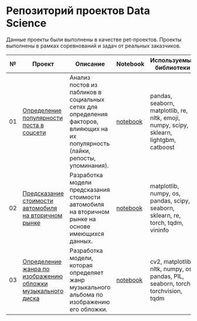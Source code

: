 # Репозиторий проектов Data Science

Данные проекты были выполнены в качестве pet-проектов. Проекты выполнены в рамках соревнований и задач от реальных заказчиков.

| №  | Проект                                                                                                                  | Описание                                                                                                 | Notebook                                                                                                  | Используемые библиотеки                                      |
|----|-------------------------------------------------------------------------------------------------------------------------|----------------------------------------------------------------------------------------------------------|-----------------------------------------------------------------------------------------------------------|--------------------------------------------------------------|
| 01 | [Определение популярности поста в соцсети](./1.%20Определение%20популярности%20поста%20в%20соцсети/README.md "README.md") | Анализ постов из пабликов в социальных сетях для определения факторов, влияющих на их популярность (лайки, репосты, упоминания). | [notebook](./1.%20Определение%20популярности%20поста%20%20в%20соцсети/fond_cultura.ipynb "notebook.ipynb") | pandas, seaborn, matplotlib, re, nltk, emoji, numpy, scipy, sklearn, lightgbm, catboost |
| 02 | [Предсказание стоимости автомобиля на вторичном рынке](./2.%20Предсказание%20стоимости%20автомобиля%20на%20вторичном%20рынке/README.md "README.md") | Разработка модели предсказания стоимости автомобиля на вторичном рынке на основе имеющихся данных. | [notebook](./2.%20Предсказание%20стоимости%20автомобиля%20на%20вторичном%20рынке/used_cars_price.ipynb "notebook.ipynb") | matplotlib, numpy, os, pandas, scipy, seaborn, sklearn, re, torch, tqdm, vininfo |
| 03 | [Определение жанра по изображению обложки музыкального диска](./3.%20Определение%20жанра%20по%20изображению%20обложки%20музыкального%20диска/README.md "README.md") | Разработка модели, которая определяет жанр музыкального альбома по изображению его обложки. | [notebook](./3.%20Определение%20жанра%20по%20изображению%20обложки%20музыкального%20диска/music_genre_classifier_by_photo.ipynb "notebook.ipynb") | cv2, matplotlib, nltk, numpy, os, pandas, PIL, seaborn, torch, torchvision, tqdm |
